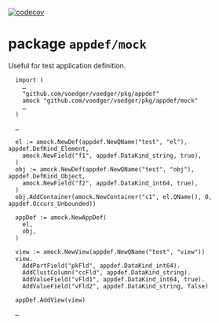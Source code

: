 [![codecov](https://codecov.io/gh/voedger/voedger/appdef/mock/branch/main/graph/badge.svg?token=u6VrbqKtnn)](https://codecov.io/gh/voedger/voedger/appdef/mock)

# package `appdef/mock`

Useful for test application definition.

``` golang
  import (
    …
    "github.com/voedger/voedger/pkg/appdef"
    amock "github.com/voedger/voedger/pkg/appdef/mock"
    …
  )

  …

  el := amock.NewDef(appdef.NewQName("test", "el"), appdef.DefKind_Element,
    amock.NewField("f1", appdef.DataKind_string, true),
  )
  obj := amock.NewDef(appdef.NewQName("test", "obj"), appdef.DefKind_Object,
    amock.NewField("f2", appdef.DataKind_int64, true),
  )
  obj.AddContainer(amock.NewContainer("c1", el.QName(), 0, appdef.Occurs_Unbounded))

  appDef := amock.NewAppDef(
    el,
    obj,
  )

  view := amock.NewView(appdef.NewQName("test", "view"))
  view.
    AddPartField("pkFld", appdef.DataKind_int64).
    AddClustColumn("ccFld", appdef.DataKind_string).
    AddValueField("vFld1", appdef.DataKind_int64, true).
    AddValueField("vFld2", appdef.DataKind_string, false)

  appDef.AddView(view)

  …

```

